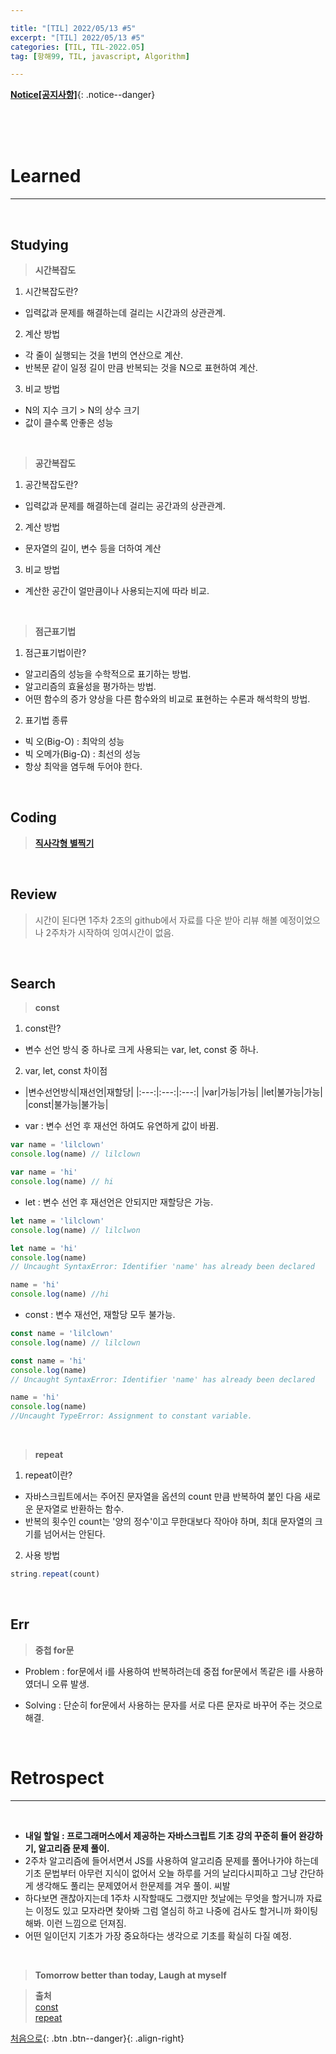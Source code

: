 ```yaml
---

title: "[TIL] 2022/05/13 #5" 
excerpt: "[TIL] 2022/05/13 #5" 
categories: [TIL, TIL-2022.05]
tag: [항해99, TIL, javascript, Algorithm] 

---
```


**[Notice[공지사항]](https://lilclown97.github.io/notice/Notice1/)**{: .notice--danger}

<br><br><br>

# Learned
-----

<br>

## Studying

> **시간복잡도**

1. 시간복잡도란?
- 입력값과 문제를 해결하는데 걸리는 시간과의 상관관계.

2. 계산 방법
- 각 줄이 실행되는 것을 1번의 연산으로 계산.
- 반복문 같이 일정 길이 만큼 반복되는 것을 N으로 표현하여 계산.

3. 비교 방법
- N의 지수 크기 > N의 상수 크기
- 값이 클수록 안좋은 성능

<br>

> **공간복잡도**

1. 공간복잡도란?
- 입력값과 문제를 해결하는데 걸리는 공간과의 상관관계.

2. 계산 방법
- 문자열의 길이, 변수 등을 더하여 계산

3. 비교 방법
- 계산한 공간이 얼만큼이나 사용되는지에 따라 비교.

<br>

> **점근표기법**

1. 점근표기법이란?
- 알고리즘의 성능을 수학적으로 표기하는 방법.
- 알고리즘의 효율성을 평가하는 방법.
- 어떤 함수의 증가 양상을 다른 함수와의 비교로 표현하는 수론과 해석학의 방법.

2. 표기법 종류
- 빅 오(Big-O) : 최악의 성능
- 빅 오메가(Big-Ω) : 최선의 성능
- 항상 최악을 염두해 두어야 한다.

<br>

## Coding

> **[직사각형 별찍기](https://github.com/lilclown97/hangheo99/tree/main/algorithm/%EC%A7%81%EC%82%AC%EA%B0%81%ED%98%95%20%EB%B3%84%EC%B0%8D%EA%B8%B0)**

<br>

## Review

> 시간이 된다면 1주차 2조의 github에서 자료를 다운 받아 리뷰 해볼 예정이었으나 2주차가 시작하여 잉여시간이 없음.

<br>

## Search

> **const** 

1. const란?
- 변수 선언 방식 중 하나로 크게 사용되는 var, let, const 중 하나.

2. var, let, const 차이점
- |변수선언방식|재선언|재할당|
|:---:|:---:|:---:|
|var|가능|가능|
|let|불가능|가능|
|const|불가능|불가능|

- var : 변수 선언 후 재선언 하여도 유연하게 값이 바뀜.

```javascript
var name = 'lilclown'
console.log(name) // lilclown

var name = 'hi'
console.log(name) // hi
```

- let : 변수 선언 후 재선언은 안되지만 재할당은 가능.

```javascript
let name = 'lilclown'
console.log(name) // lilclwon

let name = 'hi'
console.log(name) 
// Uncaught SyntaxError: Identifier 'name' has already been declared

name = 'hi'
console.log(name) //hi
```

- const : 변수 재선언, 재할당 모두 불가능.

```javascript
const name = 'lilclown'
console.log(name) // lilclown

const name = 'hi'
console.log(name) 
// Uncaught SyntaxError: Identifier 'name' has already been declared

name = 'hi'
console.log(name) 
//Uncaught TypeError: Assignment to constant variable.
```

<br>

> **repeat**

1. repeat이란?
- 자바스크립트에서는 주어진 문자열을 옵션의 count 만큼 반복하여 붙인 다음 새로운 문자열로 반환하는 함수.
- 반복의 횟수인 count는 '양의 정수'이고 무한대보다 작아야 하며, 최대 문자열의 크기를 넘어서는 안된다.

2. 사용 방법

```javascript
string.repeat(count)
```

<br>

## Err

> **중첩 for문**

- Problem : for문에서 i를 사용하여 반복하려는데 중접 for문에서 똑같은 i를 사용하였더니 오류 발생.

- Solving : 단순히 for문에서 사용하는 문자를 서로 다른 문자로 바꾸어 주는 것으로 해결.

<br>

# Retrospect
-----

<br>

- **내일 할일 : 프로그래머스에서 제공하는 자바스크립트 기초 강의 꾸준히 들어 완강하기, 알고리즘 문제 풀이.**
- 2주차 알고리즘에 들어서면서 JS를 사용하여 알고리즘 문제를 풀어나가야 하는데 기초 문법부터 아무런 지식이 없어서 오늘 하루를 거의 날리다시피하고 그냥 간단하게 생각해도 풀리는 문제였어서 한문제를 겨우 풀이. 씨발
- 하다보면 괜찮아지는데 1주차 시작할때도 그랬지만 첫날에는 무엇을 할거니까 자료는 이정도 있고 모자라면 찾아봐 그럼 열심히 하고 나중에 검사도 할거니까 화이팅 해봐. 이런 느낌으로 던져짐.
- 어떤 일이던지 기초가 가장 중요하다는 생각으로 기초를 확실히 다질 예정.

<br>

> **Tomorrow better than today, Laugh at myself**

> **출처**<br>
> [const](https://velog.io/@bathingape/JavaScript-var-let-const-%EC%B0%A8%EC%9D%B4%EC%A0%90)<br>
> [repeat](https://redcow77.tistory.com/629)

[처음으로](#){: .btn .btn--danger}{: .align-right}